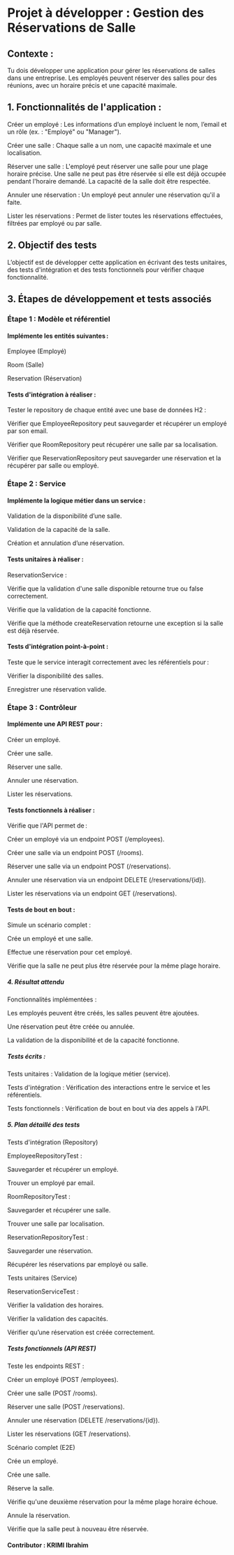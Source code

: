 # Projet à développer : Gestion des Réservations de Salle

## Contexte :

Tu dois développer une application pour gérer les réservations de salles dans une entreprise. Les employés peuvent réserver des salles pour des réunions, avec un horaire précis et une capacité maximale.

## 1. Fonctionnalités de l'application :

Créer un employé : Les informations d’un employé incluent le nom, l’email et un rôle (ex. : "Employé" ou "Manager").

Créer une salle : Chaque salle a un nom, une capacité maximale et une localisation.

Réserver une salle : L'employé peut réserver une salle pour une plage horaire précise.
Une salle ne peut pas être réservée si elle est déjà occupée pendant l'horaire demandé.
La capacité de la salle doit être respectée.

Annuler une réservation : Un employé peut annuler une réservation qu'il a faite.

Lister les réservations : Permet de lister toutes les réservations effectuées, filtrées par employé ou par salle.

## 2. Objectif des tests

   L’objectif est de développer cette application en écrivant des tests unitaires, des tests d'intégration et des tests fonctionnels pour vérifier chaque fonctionnalité.

## 3. Étapes de développement et tests associés
   
### Étape 1 : Modèle et référentiel
   
#### Implémente les entités suivantes :

   Employee (Employé)

   Room (Salle)

   Reservation (Réservation)

#### Tests d'intégration à réaliser :

Tester le repository de chaque entité avec une base de données H2 :

Vérifier que EmployeeRepository peut sauvegarder et récupérer un employé par son email.
   
Vérifier que RoomRepository peut récupérer une salle par sa localisation.
   
Vérifier que ReservationRepository peut sauvegarder une réservation et la récupérer par salle ou employé.
### Étape 2 : Service

#### Implémente la logique métier dans un service :
   
Validation de la disponibilité d’une salle.
   
Validation de la capacité de la salle.

Création et annulation d’une réservation.

#### Tests unitaires à réaliser :
   
ReservationService :
   
Vérifie que la validation d'une salle disponible retourne true ou false correctement.
   
Vérifie que la validation de la capacité fonctionne.
   
Vérifie que la méthode createReservation retourne une exception si la salle est déjà réservée.
  
#### Tests d'intégration point-à-point :
   
Teste que le service interagit correctement avec les référentiels pour :
  
Vérifier la disponibilité des salles.
   
Enregistrer une réservation valide.
   
### Étape 3 : Contrôleur
   
#### Implémente une API REST pour :
   
Créer un employé.
   
Créer une salle.
   
Réserver une salle.
   
Annuler une réservation.
   
Lister les réservations.
   
#### Tests fonctionnels à réaliser :
   
Vérifie que l'API permet de :

Créer un employé via un endpoint POST (/employees).

Créer une salle via un endpoint POST (/rooms).

Réserver une salle via un endpoint POST (/reservations).

Annuler une réservation via un endpoint DELETE (/reservations/{id}).

Lister les réservations via un endpoint GET (/reservations).

#### Tests de bout en bout :

Simule un scénario complet :

Crée un employé et une salle.

Effectue une réservation pour cet employé.

Vérifie que la salle ne peut plus être réservée pour la même plage horaire.

##### 4. Résultat attendu
   Fonctionnalités implémentées :

   Les employés peuvent être créés, les salles peuvent être ajoutées.

   Une réservation peut être créée ou annulée.

   La validation de la disponibilité et de la capacité fonctionne.

##### Tests écrits :
Tests unitaires : Validation de la logique métier (service).
   
Tests d'intégration : Vérification des interactions entre le service et les référentiels.
  
Tests fonctionnels : Vérification de bout en bout via des appels à l'API.

##### 5. Plan détaillé des tests
   Tests d'intégration (Repository)

   EmployeeRepositoryTest :

   Sauvegarder et récupérer un employé.

   Trouver un employé par email.

   RoomRepositoryTest :

   Sauvegarder et récupérer une salle.

   Trouver une salle par localisation.

   ReservationRepositoryTest :

   Sauvegarder une réservation.

   Récupérer les réservations par employé ou salle.

   Tests unitaires (Service)

   ReservationServiceTest :

   Vérifier la validation des horaires.

   Vérifier la validation des capacités.

   Vérifier qu’une réservation est créée correctement.

##### Tests fonctionnels (API REST)
   
Teste les endpoints REST :
   
Créer un employé (POST /employees).
   
Créer une salle (POST /rooms).
   
Réserver une salle (POST /reservations).
   
Annuler une réservation (DELETE /reservations/{id}).
   
Lister les réservations (GET /reservations).
   
Scénario complet (E2E)
   
Crée un employé.
   
Crée une salle.
   
Réserve la salle.
   
Vérifie qu'une deuxième réservation pour la même plage horaire échoue.
   
Annule la réservation.
   
Vérifie que la salle peut à nouveau être réservée.

#### Contributor  : KRIMI Ibrahim